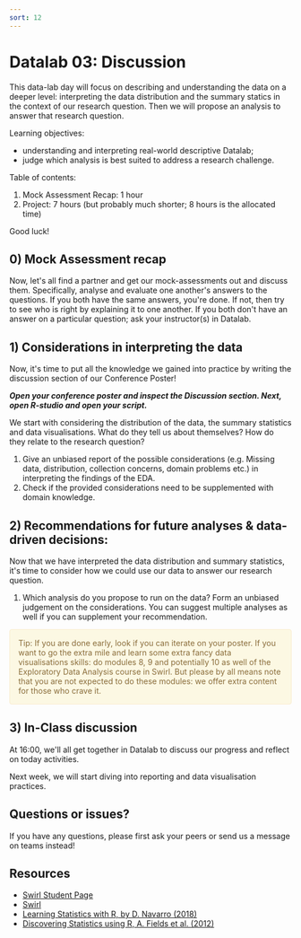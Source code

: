 ```yaml
---
sort: 12
---
```


# Datalab 03: Discussion

This data-lab day will focus on describing and understanding the data on a deeper level: interpreting the data distribution and the summary statics in the context of our research question. Then we will propose an analysis to answer that research question.

Learning objectives:
- understanding and interpreting real-world descriptive Datalab;
- judge which analysis is best suited to address a research challenge.


Table of contents:
1. Mock Assessment Recap: 1 hour
2. Project: 7 hours (but probably much shorter; 8 hours is the allocated time)

Good luck!


## 0) Mock Assessment recap
Now, let's all find a partner and get our mock-assessments out and discuss them. Specifically, analyse and evaluate one another's answers to the questions. If you both have the same answers, you're done. If not, then try to see who is right by explaining it to one another. If you both don't have an answer on a particular question; ask your instructor(s) in Datalab.

## 1) Considerations in interpreting the data
Now, it's time to put all the knowledge we gained into practice by writing the discussion section of our Conference Poster!

***Open your conference poster and inspect the Discussion section. Next, open R-studio and open your script.***

We start with considering the distribution of the data, the summary statistics and data visualisations. What do they tell us about themselves? How do they relate to the research question?
1. Give an unbiased report of the possible considerations (e.g. Missing data, distribution, collection concerns, domain problems etc.) in interpreting the findings of the EDA.
2. Check if the provided considerations need to be supplemented with domain knowledge.


## 2) Recommendations for future analyses & data-driven decisions:
Now that we have interpreted the data distribution and summary statistics, it's time to consider how we could use our data to answer our research question.
1. Which analysis do you propose to run on the data? Form an unbiased judgement on the considerations. You can suggest multiple analyses as well if you can supplement your recommendation.


<div style="padding: 15px; border: 1px solid transparent; border-color: transparent; margin-bottom: 20px; border-radius: 4px; color: #8a6d3b;; background-color: #fcf8e3; border-color: #faebcc;">
Tip: If you are done early, look if you can iterate on your poster. If you want to go the extra mile and learn some extra fancy data visualisations skills: do modules 8, 9 and potentially 10 as well of the Exploratory Data Analysis course in Swirl. But please by all means note that you are not expected to do these modules: we offer extra content for those who crave it.
</div>

## 3) In-Class discussion
At 16:00, we'll all get together in Datalab to discuss our progress and reflect on today activities.

Next week, we will start diving into reporting and data visualisation practices.


## Questions or issues?
If you have any questions, please first ask your peers or send us a message on teams instead!


## Resources
- [Swirl Student Page](https://swirlstats.com/students.html)
- [Swirl](https://swirlstats.com/help.html)
- [Learning Statistics with R, by D. Navarro (2018)](https://learningstatisticswithr.com/)
- [Discovering Statistics using R, A. Fields et al. (2012)](https://eds.b.ebscohost.com/eds/detail/detail?vid=2&sid=785a4ba4-77c1-4205-be1c-f6cd920efb78%40pdc-v-sessmgr02&bdata=JnNpdGU9ZWRzLWxpdmU%3d#db=cat08862a&AN=bus.KOHA.OAI.BUAS.28091)
